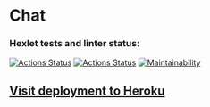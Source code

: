 # Chat
### Hexlet tests and linter status:
[![Actions Status](https://github.com/danilaprokoshev/frontend-project-lvl4/workflows/CI/badge.svg)](https://github.com/danilaprokoshev/frontend-project-lvl4/actions)
[![Actions Status](https://github.com/danilaprokoshev/frontend-project-lvl4/workflows/hexlet-check/badge.svg)](https://github.com/danilaprokoshev/frontend-project-lvl4/actions)
[![Maintainability](https://api.codeclimate.com/v1/badges/e9c1e747d4693926cf7b/maintainability)](https://codeclimate.com/github/danilaprokoshev/frontend-project-lvl4/maintainability)

## [**Visit deployment to Heroku**](https://frontend-l4-danila-p-2nd.herokuapp.com) 
